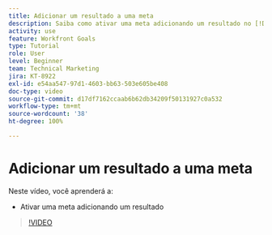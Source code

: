 ```yaml
---
title: Adicionar um resultado a uma meta
description: Saiba como ativar uma meta adicionando um resultado no [!DNL Workfront Goals].
activity: use
feature: Workfront Goals
type: Tutorial
role: User
level: Beginner
team: Technical Marketing
jira: KT-8922
exl-id: e54aa547-97d1-4603-bb63-503e605be408
doc-type: video
source-git-commit: d17df7162ccaab6b62db34209f50131927c0a532
workflow-type: tm+mt
source-wordcount: '38'
ht-degree: 100%

---
```


# Adicionar um resultado a uma meta

Neste vídeo, você aprenderá a:

* Ativar uma meta adicionando um resultado

>[!VIDEO](https://video.tv.adobe.com/v/335194/?quality=12&learn=on&enablevpops)
